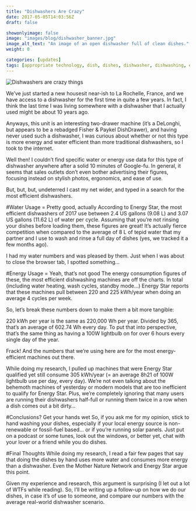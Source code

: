 ```yaml
---
title: "Dishwashers Are Crazy"
date: 2017-05-05T14:03:56Z
draft: false

showonlyimage: false
image: "images/blog/dishwasher_banner.jpg"
image_alt_text: "An image of an open dishwasher full of clean dishes."
weight: 0

categories: [updates]
tags: [appropriate technology, dish, dishes, dishwasher, dishwashing, eco, eco-friendly, efficiency, efficient, energy, energy use, water, water use]
---
```


![Dishwashers are crazy things](/images/blog/dishwasher.jpg)

We’ve just started a new housesit near-ish to La Rochelle, France, and we have access to a dishwasher for the first time in quite a few years. In fact, I think the last time I was living somewhere with a dishwasher that I actually used might be about 10 years ago.

Anyways, this unit is an interesting two-drawer machine (it’s a DeLonghi, but appears to be a rebadged Fisher & Paykel DishDrawer), and having never used such a dishwasher, I was curious about whether or not this type is more energy and water efficient than more traditional dishwashers, so I took to the internet.

Well then! I couldn’t find specific water or energy use data for this type of dishwasher anywhere after a solid 10 minutes of Google-fu. In general, it seems that sales outlets don’t even bother advertising their figures, focusing instead on stylish photos, ergonomics, and ease of use.

But, but, but, undeterred I cast my net wider, and typed in a search for the most efficient dishwashers.

#Water Usage = Pretty good, actually
According to Energy Star, the most efficient dishwashers of 2017 use between 2.4 US gallons (9.08 L) and 3.07 US gallons (11.62 L) of water per cycle. Assuming that you’re not rinsing your dishes before loading them, these figures are great! It’s actually fierce competition when compared to the average of 8 L of tepid water that my partner and I use to wash and rinse a full day of dishes (yes, we tracked it a few months ago).

I had my water numbers and was pleased by them. Just when I was about to close the browser tab, I spotted something…

#Energy Usage = Yeah, that’s not good
The energy consumption figures of these, the most efficient dishwashing machines are off the charts. In total (including water heating, wash cycles, standby mode…) Energy Star reports that these machines pull between 220 and 225 kWh/year when doing an average 4 cycles per week.

So, let’s break these numbers down to make them a bit more tangible:

220 kWh per year is the same as 220,000 Wh per year. Divided by 365, that’s an average of 602.74 Wh every day. To put that into perspective, that’s the same thing as having a 100W lightbulb on for over 6 hours every single day of the year.

Frack! And the numbers that we’re using here are for the most energy-efficient machines out there.

While doing my research, I pulled up machines that were Energy Star qualified yet still consume 305 kWh/year (= an average 8h21 of 100W lightbulb use per day, every day). We’re not even talking about the behemoth machines of yesterday or modern models that are too inefficient to qualify for Energy Star. Plus, we’re completely ignoring that many users are running their dishwashers half-full or running them twice in a row when a dish comes out a bit dirty…

#Conclusions? Get your hands wet
So, if you ask me for my opinion, stick to hand washing your dishes, especially if your local energy source is non-renewable or fossil-fuel based… or if you’re running solar panels. Just put on a podcast or some tunes, look out the windows, or better yet, chat with your lover or a friend while you do dishes.

#Final Thoughts
While doing my research, I read a fair few pages that say that doing the dishes by hand uses more water and consumes more energy than a dishwasher. Even the Mother Nature Network and Energy Star argue this point.

Given my experience and research, this argument is surprising (I let out a lot of WTFs while reading). So, I’ll be writing up a follow-up on how we do our dishes, in case it’s of use to someone, and compare our numbers with the average real-world dishwasher scenario.